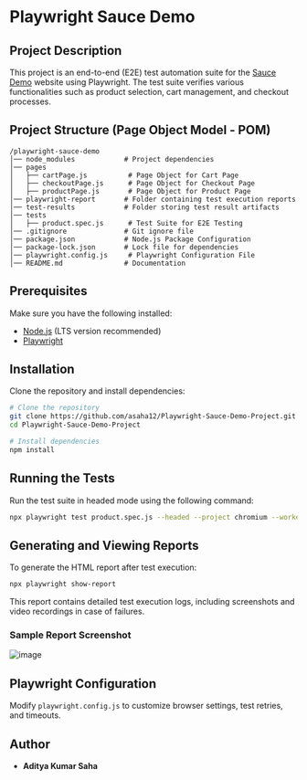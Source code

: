 # Playwright Sauce Demo

## Project Description
This project is an end-to-end (E2E) test automation suite for the [Sauce Demo](https://www.saucedemo.com/) website using Playwright. The test suite verifies various functionalities such as product selection, cart management, and checkout processes.

## Project Structure (Page Object Model - POM)
```
/playwright-sauce-demo
│── node_modules            # Project dependencies
│── pages
│   ├── cartPage.js          # Page Object for Cart Page
│   ├── checkoutPage.js      # Page Object for Checkout Page
│   ├── productPage.js       # Page Object for Product Page
│── playwright-report       # Folder containing test execution reports
│── test-results            # Folder storing test result artifacts
│── tests
│   ├── product.spec.js      # Test Suite for E2E Testing
│── .gitignore              # Git ignore file
│── package.json            # Node.js Package Configuration
│── package-lock.json       # Lock file for dependencies
│── playwright.config.js     # Playwright Configuration File
│── README.md               # Documentation
```

## Prerequisites
Make sure you have the following installed:
- [Node.js](https://nodejs.org/) (LTS version recommended)
- [Playwright](https://playwright.dev/)

## Installation
Clone the repository and install dependencies:
```sh
# Clone the repository
git clone https://github.com/asaha12/Playwright-Sauce-Demo-Project.git
cd Playwright-Sauce-Demo-Project

# Install dependencies
npm install
```

## Running the Tests
Run the test suite in headed mode using the following command:
```sh
npx playwright test product.spec.js --headed --project chromium --workers=1
```

## Generating and Viewing Reports
To generate the HTML report after test execution:
```sh
npx playwright show-report
```
This report contains detailed test execution logs, including screenshots and video recordings in case of failures.

### Sample Report Screenshot
![image](https://github.com/user-attachments/assets/c09d3650-3a6e-4458-b7b4-8bf77b9711c7)


## Playwright Configuration
Modify `playwright.config.js` to customize browser settings, test retries, and timeouts.

## Author
- **Aditya Kumar Saha**


